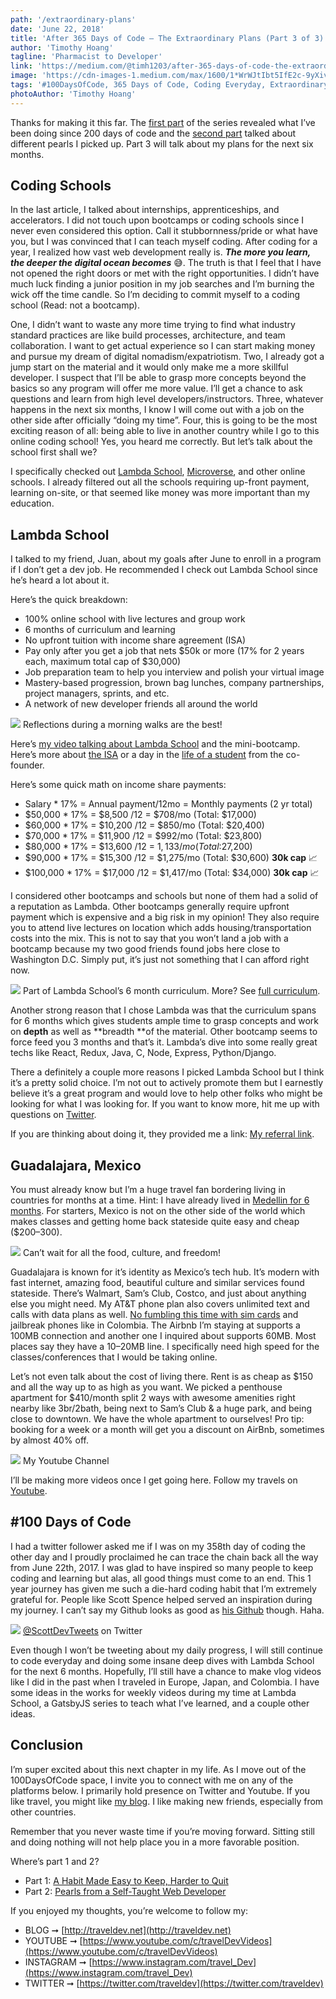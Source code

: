 ```yaml
---
path: '/extraordinary-plans'
date: 'June 22, 2018'
title: 'After 365 Days of Code — The Extraordinary Plans (Part 3 of 3)'
author: 'Timothy Hoang'
tagline: 'Pharmacist to Developer'
link: 'https://medium.com/@timh1203/after-365-days-of-code-the-extraordinary-plans-part-3-of-3-a8932d687e44'
image: 'https://cdn-images-1.medium.com/max/1600/1*WrWJtIbt5IfE2c-9yXivPw.png'
tags: '#100DaysOfCode, 365 Days of Code, Coding Everyday, Extraordinary Plans'
photoAuthor: 'Timothy Hoang'
---
```


Thanks for making it this far. The [first part](http://traveldev.net/easy-habit) of the series revealed what I’ve been doing since 200 days of code and the [second part](http://traveldev.net/developer-pearls) talked about different pearls I picked up. Part 3 will talk about my plans for the next six months.

## Coding Schools

In the last article, I talked about internships, apprenticeships, and accelerators. I did not touch upon bootcamps or coding schools since I never even considered this option. Call it stubbornness/pride or what have you, but I was convinced that I can teach myself coding. After coding for a year, I realized how vast web development really is. ***The more you learn, the deeper the digital ocean becomes*** 😅. The truth is that I feel that I have not opened the right doors or met with the right opportunities. I didn’t have much luck finding a junior position in my job searches and I’m burning the wick off the time candle. So I’m deciding to commit myself to a coding school (Read: not a bootcamp).

One, I didn’t want to waste any more time trying to find what industry standard practices are like build processes, architecture, and team collaboration. I want to get actual experience so I can start making money and pursue my dream of digital nomadism/expatriotism. Two, I already got a jump start on the material and it would only make me a more skillful developer. I suspect that I’ll be able to grasp more concepts beyond the basics so any program will offer me more value. I’ll get a chance to ask questions and learn from high level developers/instructors. Three, whatever happens in the next six months, I know I will come out with a job on the other side after officially “doing my time”. Four, this is going to be the most exciting reason of all: being able to live in another country while I go to this online coding school! Yes, you heard me correctly. But let’s talk about the school first shall we?

I specifically checked out [Lambda School](https://mbsy.co/mCJSW), [Microverse](https://www.microverse.org), and other online schools. I already filtered out all the schools requiring up-front payment, learning on-site, or that seemed like money was more important than my education.

## Lambda School

I talked to my friend, Juan, about my goals after June to enroll in a program if I don’t get a dev job. He recommended I check out Lambda School since he’s heard a lot about it. 

Here’s the quick breakdown:
* 100% online school with live lectures and group work
* 6 months of curriculum and learning
* No upfront tuition with income share agreement (ISA)
* Pay only after you get a job that nets $50k or more (17% for 2 years each, maximum total cap of $30,000)
* Job preparation team to help you interview and polish your virtual image
* Mastery-based progression, brown bag lunches, company partnerships, project managers, sprints, and etc.
* A network of new developer friends all around the world

![](https://cdn-images-1.medium.com/max/1600/1*EsOm95228ppmKK3sgcHeaw.png)
<span class="figcaption_hack">Reflections during a morning walks are the best!</span>

Here’s [my video talking about Lambda School](https://www.youtube.com/watch?v=4cFnm55zQc8) and the mini-bootcamp. Here’s more about [the ISA](https://www.youtube.com/watch?v=IGh5-g4KR1Q) or a day in the [life of a student](https://www.youtube.com/watch?v=2Wmh3CYVu_s) from the co-founder.

Here’s some quick math on income share payments:
- Salary * 17% = Annual payment/12mo = Monthly payments (2 yr total)
- $50,000 * 17% = $8,500 /12 = $708/mo (Total: $17,000)
- $60,000 * 17% = $10,200 /12 = $850/mo (Total: $20,400)
- $70,000 * 17% = $11,900 /12 = $992/mo (Total: $23,800)
- $80,000 * 17% = $13,600 /12 = $1,133/mo (Total:$27,200)
- $90,000 * 17% = $15,300 /12 = $1,275/mo (Total: $30,600) **30k cap** 📈
- $100,000 * 17% = $17,000 /12 = $1,417/mo (Total: $34,000) **30k cap** 📈

I considered other bootcamps and schools but none of them had a solid of a reputation as Lambda. Other bootcamps generally require upfront payment which is expensive and a big risk in my opinion! They also require you to attend live lectures on location which adds housing/transportation costs into the mix. This
is not to say that you won’t land a job with a bootcamp because my two good friends found jobs here close to Washington D.C. Simply put, it’s just not something that I can afford right now.

![](https://cdn-images-1.medium.com/max/1600/1*aoF1cXZy_ZaszLYlKJgdVA.png)
<span class="figcaption_hack">Part of Lambda School’s 6 month curriculum. More? See [full
curriculum](https://learn.lambdaschool.com/syllabus/cs-fsw.html).</span>

Another strong reason that I chose Lambda was that the curriculum spans for 6 months which gives students ample time to grasp concepts and work on **depth** as well as **breadth **of the material. Other bootcamp seems to force feed you 3 months and that’s it. Lambda’s dive into some really great techs like React, Redux, Java, C, Node, Express, Python/Django.

There a definitely a couple more reasons I picked Lambda School but I think it’s a pretty solid choice. I’m not out to actively promote them but I earnestly believe it’s a great program and would love to help other folks who might be looking for what I was looking for. If you want to know more, hit me up with questions on [Twitter](https://twitter.com/traveldev).

If you are thinking about doing it, they provided me a link: [My referral link](https://mbsy.co/mCJSW).

## Guadalajara, Mexico

You must already know but I’m a huge travel fan bordering living in countries for months at a time. Hint: I have already lived in [Medellin for 6 months](https://www.youtube.com/playlist?list=PLPTS2VjPOpjU0njRf536hVFx9-7cwBtG1). For starters, Mexico is not on the other side of the world which makes classes and getting home back stateside quite easy and cheap ($200–300).

![](https://cdn-images-1.medium.com/max/1600/1*EZ1jc49z6_-hePF9nie2Ng.png)
<span class="figcaption_hack">Can’t wait for all the food, culture, and freedom!</span>

Guadalajara is known for it’s identity as Mexico’s tech hub. It’s modern with fast internet, amazing food, beautiful culture and similar services found stateside. There’s Walmart, Sam’s Club, Costco, and just about anything else you might need. My AT&T phone plan also covers unlimited text and calls with data plans as well. [No fumbling this time with sim cards](https://www.youtube.com/watch?v=7iOr0C4V6iY) and jailbreak phones like in Colombia. The Airbnb I’m staying at supports a 100MB connection and another one I inquired about supports 60MB. Most places say they have a 10–20MB line. I specifically need high speed for the classes/conferences that I would be taking online.

Let’s not even talk about the cost of living there. Rent is as cheap as $150 and all the way up to as high as you want. We picked a penthouse apartment for $410/month split 2 ways with awesome amenities right nearby like 3br/2bath, being next to Sam’s Club & a huge park, and being close to downtown. We have the whole apartment to ourselves! Pro tip: booking for a week or a month will get you a discount on AirBnb, sometimes by almost 40% off.

![](https://cdn-images-1.medium.com/max/1600/1*OL7koTXun17GDyEQA2J3hw.png)
<span class="figcaption_hack">My Youtube Channel</span>

I’ll be making more videos once I get going here. Follow my travels on [Youtube](https://www.youtube.com/channel/UCUCXUCn0PEPrp7nAIFpFbOw).

## #100 Days of Code

I had a twitter follower asked me if I was on my 358th day of coding the other day and I proudly proclaimed he can trace the chain back all the way from June 22th, 2017. I was glad to have inspired so many people to keep coding and learning but alas, all good things must come to an end. This 1 year journey has given me such a die-hard coding habit that I’m extremely grateful for. People like Scott Spence helped served an inspiration during my journey. I can’t say my Github looks as good as [his Github](https://github.com/spences10) though. Haha.

![](https://cdn-images-1.medium.com/max/1600/1*hx6dH90UHUGgtIMInLQWQw.png)
<span class="figcaption_hack">[@ScottDevTweets](https://twitter.com/ScottDevTweets) on Twitter</span>

Even though I won’t be tweeting about my daily progress, I will still continue to code everyday and doing some insane deep dives with Lambda School for the next 6 months. Hopefully, I’ll still have a chance to make vlog videos like I did in the past when I traveled in Europe, Japan, and Colombia. I have some ideas in the works for weekly videos during my time at Lambda School, a GatsbyJS series to teach what I’ve learned, and a couple other ideas.

## Conclusion

I’m super excited about this next chapter in my life. As I move out of the 100DaysOfCode space, I invite you to connect with me on any of the platforms below. I primarily hold presence on Twitter and Youtube. If you like travel, you might like [my blog](http://traveldev.net). I like making new friends, especially from other countries.

Remember that you never waste time if you’re moving forward. Sitting still and doing nothing will not help place you in a more favorable position.

Where’s part 1 and 2?
- Part 1: [A Habit Made Easy to Keep, Harder to Quit](http://traveldev.net/easy-habit)
- Part 2: [Pearls from a Self-Taught Web Developer](http://traveldev.net/developer-pearls)

If you enjoyed my thoughts, you’re welcome to follow my:
- BLOG ➞ [http://traveldev.net](http://traveldev.net)
- YOUTUBE ➞ [https://www.youtube.com/c/travelDevVideos](https://www.youtube.com/c/travelDevVideos)
- INSTAGRAM ➞ [https://www.instagram.com/travel_Dev](https://www.instagram.com/travel_Dev)
- TWITTER ➞ [https://twitter.com/traveldev](https://twitter.com/traveldev)